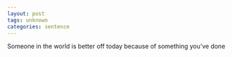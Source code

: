 ```yaml
---
layout: post
tags: unknown
categories: sentence
---
```


Someone in the world is better off today because of something you've done